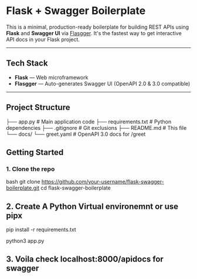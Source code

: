 # Flask + Swagger Boilerplate

This is a minimal, production-ready boilerplate for building REST APIs using **Flask** and **Swagger UI** via [Flasgger](https://github.com/flasgger/flasgger). It's the fastest way to get interactive API docs in your Flask project.

---

## Tech Stack

- **Flask** — Web microframework
- **Flasgger** — Auto-generates Swagger UI (OpenAPI 2.0 & 3.0 compatible)

---

## Project Structure

├── app.py # Main application code
├── requirements.txt # Python dependencies
├── .gitignore # Git exclusions
├── README.md # This file
└── docs/
└── greet.yaml # OpenAPI 3.0 docs for /greet

## Getting Started

### 1. Clone the repo

bash
git clone https://github.com/your-username/flask-swagger-boilerplate.git
cd flask-swagger-boilerplate

## 2. Create A Python Virtual environemnt or use pipx

pip install -r requirements.txt

python3 app.py

## 3. Voila check localhost:8000/apidocs for swagger